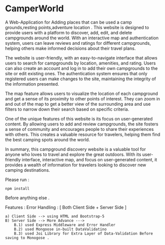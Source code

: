 # CamperWorld
A Web-Application for Adding places that can be used a camp grounds,resting points,adventure location . This website is designed to provide users with a platform to discover, add, edit, and delete campgrounds around the world. With an interactive map and authentication system, users can leave reviews and ratings for different campgrounds, helping others make informed decisions about their travel plans.

The website is user-friendly, with an easy-to-navigate interface that allows users to search for campgrounds by location, amenities, and rating. Users can also create an account and log in to add their own campgrounds to the site or edit existing ones. The authentication system ensures that only registered users can make changes to the site, maintaining the integrity of the information presented.

The map feature allows users to visualize the location of each campground and get a sense of its proximity to other points of interest. They can zoom in and out of the map to get a better view of the surrounding area and use filters to narrow down their search based on specific criteria.

One of the unique features of this website is its focus on user-generated content. By allowing users to add and review campgrounds, the site fosters a sense of community and encourages people to share their experiences with others. This creates a valuable resource for travelers, helping them find the best camping spots around the world.

In summary, this campground discovery website is a valuable tool for anyone who loves to travel and explore the great outdoors. With its user-friendly interface, interactive map, and focus on user-generated content, it provides a wealth of information for travelers looking to discover new camping destinations.

Please run : 
```
npm install 
```
Before anything else . 

Features : 
Error Handling : [ Both Client Side + Server Side ] 

```
a) Client Side --> using HTML and Bootstrap-5 
B) Server Side --> More Advance ---> 
    B.1) used Express Middleware and Error Handler 
    B.2) used Mongoose in-built DataValidatino 
    B.3) used Joi Library for Extra Layer of Data-Validation Before saving to Monogose . 
```

